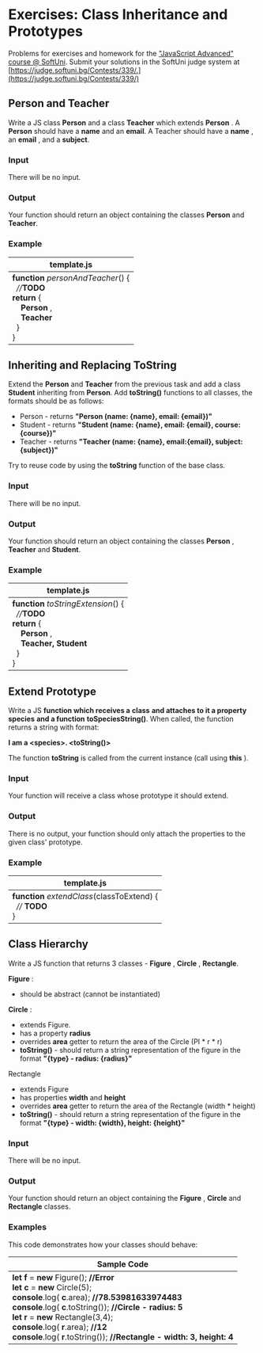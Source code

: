 # Exercises: Class Inheritance and Prototypes

Problems for exercises and homework for the [&quot;JavaScript Advanced&quot; course @ SoftUni](https://softuni.bg/courses/javascript-advanced). Submit your solutions in the SoftUni judge system at [https://judge.softuni.bg/Contests/339/.](https://judge.softuni.bg/Contests/339/)

## Person and Teacher

Write a JS class **Person** and a class **Teacher** which extends **Person** . A **Person** should have a **name** and an **email**. A Teacher should have a **name** , an **email** , and a **subject**.

### Input

There will be no input.

### Output

Your function should return an object containing the classes **Person** and **Teacher**.

### Example

| template.js |
| --- |
| **function** _personAndTeacher_() {<br>&nbsp;&nbsp;_//_**TODO**<br>**return** {<br>&nbsp;&nbsp;&nbsp;&nbsp;**Person** ,<br>&nbsp;&nbsp;&nbsp;&nbsp;**Teacher** <br>&nbsp;&nbsp;}<br>} |

## Inheriting and Replacing ToString

Extend the **Person** and **Teacher** from the previous task and add a class **Student** inheriting from **Person**. Add **toString()** functions to all classes, the formats should be as follows:

- Person - returns **&quot;Person (name: {name}, email: {email})&quot;**
- Student - returns **&quot;Student (name: {name}, email: {email}, course: {course})&quot;**
- Teacher - returns **&quot;Teacher (name: {name}, email:{email}, subject:{subject})&quot;**

Try to reuse code by using the **toString** function of the base class.

### Input

There will be no input.

### Output

Your function should return an object containing the classes **Person** , **Teacher** and **Student**.

### Example

| template.js |
| --- |
| **function** _toStringExtension_() {<br>&nbsp;&nbsp;_//_**TODO**<br>**return** {<br>&nbsp;&nbsp;&nbsp;&nbsp;**Person** ,<br>&nbsp;&nbsp;&nbsp;&nbsp;**Teacher,** **Student** <br>&nbsp;&nbsp;}<br>} |

## Extend Prototype

Write a JS **function which receives a**  **class**  **and attaches to it a property**  **species**  **and a function** **toSpeciesString()**. When called, the function returns a string with format:

**I am a &lt;species&gt;. &lt;toString()&gt;**

The function **toString** is called from the current instance (call using **this** ).

### Input

Your function will receive a class whose prototype it should extend.

### Output

There is no output, your function should only attach the properties to the given class&#39; prototype.

### Example

| template.js |
| --- |
| **function** _extendClass_(classToExtend) {<br>&nbsp;&nbsp;_//_ **TODO**<br>} |

## Class Hierarchy

Write a JS function that returns 3 classes - **Figure** , **Circle** , **Rectangle**.

**Figure** :

- should be abstract (cannot be instantiated)

**Circle** :

- extends Figure.
- has a property **radius**
- overrides **area** getter to return the area of the Circle (PI \* r \* r)
- **toString()** - should return a string representation of the figure in the format **&quot;{type} - radius: {radius}&quot;**

Rectangle

- extends Figure
- has properties **width** and **height**
- overrides **area** getter to return the area of the Rectangle (width \* height)
- **toString()** - should return a string representation of the figure in the format **&quot;{type} - width: {width}, height: {height}&quot;**

### Input

There will be no input.

### Output

Your function should return an object containing the **Figure** , **Circle** and **Rectangle** classes.

### Examples

This code demonstrates how your classes should behave:

| Sample Code |
| --- |
| **let**  **f** = **new** Figure();       **//Error**<br>**let**  **c** = **new** Circle(5); <br>**console**.log( **c**.area);         **//78.53981633974483**<br>**console**.log( **c**.toString());   **//Circle - radius: 5**<br>**let**  **r** = **new** Rectangle(3,4); <br>**console**.log( **r**.area);         **//12**<br>**console**.log( **r**.toString());   **//Rectangle - width: 3, height: 4** |